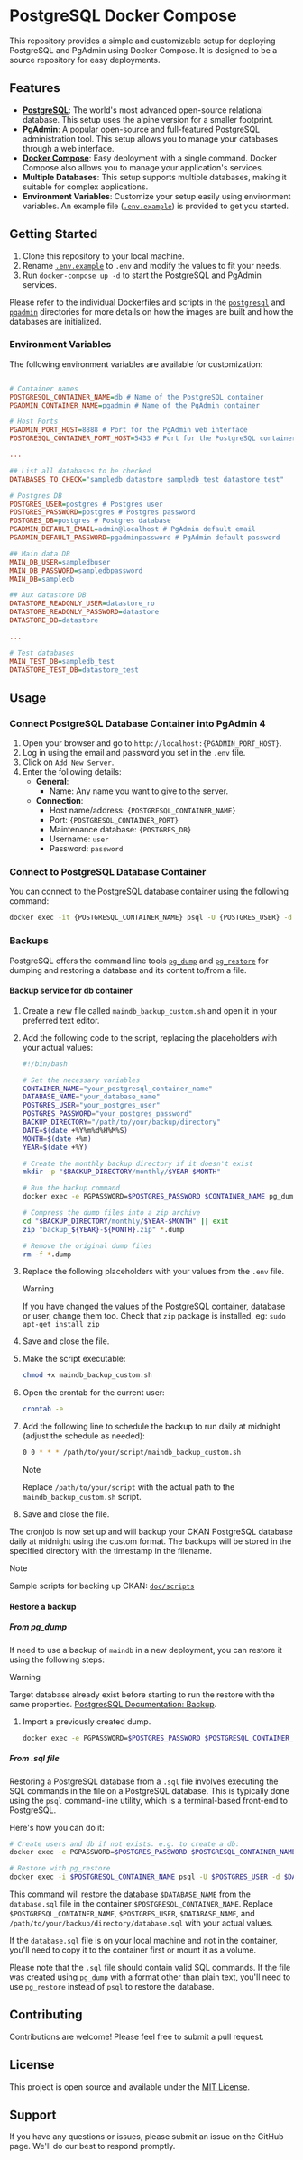 # PostgreSQL Docker Compose
This repository provides a simple and customizable setup for deploying PostgreSQL and PgAdmin using Docker Compose. It is designed to be a source repository for easy deployments.

## Features
- [**PostgreSQL**](https://www.postgresql.org/): The world's most advanced open-source relational database. This setup uses the alpine version for a smaller footprint.
- [**PgAdmin**](https://www.pgadmin.org/): A popular open-source and full-featured PostgreSQL administration tool. This setup allows you to manage your databases through a web interface.
- [**Docker Compose**](https://docs.docker.com/compose/): Easy deployment with a single command. Docker Compose also allows you to manage your application's services.
- **Multiple Databases**: This setup supports multiple databases, making it suitable for complex applications.
- **Environment Variables**: Customize your setup easily using environment variables. An example file ([`.env.example`](.env.example)) is provided to get you started.

## Getting Started
1. Clone this repository to your local machine.
2. Rename [`.env.example`](.env.example) to `.env` and modify the values to fit your needs.
3. Run `docker-compose up -d` to start the PostgreSQL and PgAdmin services.

Please refer to the individual Dockerfiles and scripts in the [`postgresql`](postgresql) and [`pgadmin`](pgadmin) directories for more details on how the images are built and how the databases are initialized.

### Environment Variables
The following environment variables are available for customization:
```ini

# Container names
POSTGRESQL_CONTAINER_NAME=db # Name of the PostgreSQL container
PGADMIN_CONTAINER_NAME=pgadmin # Name of the PgAdmin container

# Host Ports
PGADMIN_PORT_HOST=8888 # Port for the PgAdmin web interface
POSTGRESQL_CONTAINER_PORT_HOST=5433 # Port for the PostgreSQL container

...

## List all databases to be checked
DATABASES_TO_CHECK="sampledb datastore sampledb_test datastore_test"

# Postgres DB
POSTGRES_USER=postgres # Postgres user
POSTGRES_PASSWORD=postgres # Postgres password
POSTGRES_DB=postgres # Postgres database
PGADMIN_DEFAULT_EMAIL=admin@localhost # PgAdmin default email
PGADMIN_DEFAULT_PASSWORD=pgadminpassword # PgAdmin default password

## Main data DB
MAIN_DB_USER=sampledbuser 
MAIN_DB_PASSWORD=sampledbpassword
MAIN_DB=sampledb

## Aux datastore DB
DATASTORE_READONLY_USER=datastore_ro
DATASTORE_READONLY_PASSWORD=datastore
DATASTORE_DB=datastore

...

# Test databases
MAIN_TEST_DB=sampledb_test
DATASTORE_TEST_DB=datastore_test
```

## Usage
### Connect PostgreSQL Database Container into PgAdmin 4
1. Open your browser and go to `http://localhost:{PGADMIN_PORT_HOST}`.
2. Log in using the email and password you set in the `.env` file.
3. Click on `Add New Server`.
4. Enter the following details:
   - **General**:
     - Name: Any name you want to give to the server.
   - **Connection**:
     - Host name/address: `{POSTGRESQL_CONTAINER_NAME}`
     - Port: `{POSTGRESQL_CONTAINER_PORT}`
     - Maintenance database: `{POSTGRES_DB}`
     - Username: `user`
     - Password: `password`

### Connect to PostgreSQL Database Container
You can connect to the PostgreSQL database container using the following command:
```bash
docker exec -it {POSTGRESQL_CONTAINER_NAME} psql -U {POSTGRES_USER} -d {POSTGRES_DB}
```

### Backups
PostgreSQL offers the command line tools [`pg_dump`](https://www.postgresql.org/docs/current/static/app-pgdump.html) and [`pg_restore`](https://www.postgresql.org/docs/current/static/app-pgrestore.html) for dumping and restoring a database and its content to/from a file.

#### Backup service for db container
1. Create a new file called `maindb_backup_custom.sh` and open it in your preferred text editor.

2. Add the following code to the script, replacing the placeholders with your actual values:

    ```sh
    #!/bin/bash

    # Set the necessary variables
    CONTAINER_NAME="your_postgresql_container_name"
    DATABASE_NAME="your_database_name"
    POSTGRES_USER="your_postgres_user"
    POSTGRES_PASSWORD="your_postgres_password"
    BACKUP_DIRECTORY="/path/to/your/backup/directory"
    DATE=$(date +%Y%m%d%H%M%S)
    MONTH=$(date +%m)
    YEAR=$(date +%Y)

    # Create the monthly backup directory if it doesn't exist
    mkdir -p "$BACKUP_DIRECTORY/monthly/$YEAR-$MONTH"

    # Run the backup command
    docker exec -e PGPASSWORD=$POSTGRES_PASSWORD $CONTAINER_NAME pg_dump -U $POSTGRES_USER -Fc $DATABASE_NAME > "$BACKUP_DIRECTORY/monthly/$YEAR-$MONTH/ckan_backup_$DATE.dump"

    # Compress the dump files into a zip archive
    cd "$BACKUP_DIRECTORY/monthly/$YEAR-$MONTH" || exit
    zip "backup_${YEAR}-${MONTH}.zip" *.dump

    # Remove the original dump files
    rm -f *.dump
    ```

3. Replace the following placeholders with your values from the `.env` file.

    > [!WARNING]
    > If you have changed the values of the PostgreSQL container, database or user, change them too.
    > Check that `zip` package is installed, eg: `sudo apt-get install zip`

4. Save and close the file.

5. Make the script executable:

    ```bash
    chmod +x maindb_backup_custom.sh
    ```

6. Open the crontab for the current user:

    ```bash
    crontab -e
    ```

7. Add the following line to schedule the backup to run daily at midnight (adjust the schedule as needed):

    ```sh
    0 0 * * * /path/to/your/script/maindb_backup_custom.sh
    ```

    > [!NOTE]
    > Replace `/path/to/your/script` with the actual path to the `maindb_backup_custom.sh` script.
  
8. Save and close the file.

The cronjob is now set up and will backup your CKAN PostgreSQL database daily at midnight using the custom format. The backups will be stored in the specified directory with the timestamp in the filename.

> [!NOTE]
> Sample scripts for backing up CKAN: [`doc/scripts`](doc/scripts)


#### Restore a backup
##### From pg_dump
If need to use a backup of `maindb` in a new deployment, you can restore it using the following steps:

> [!WARNING]
> Target database already exist before starting to run the restore with the same properties. [PostgresSQL Documentation: Backup](https://www.postgresql.org/docs/8.1/backup.html#BACKUP-DUMP-RESTORE).

1. Import a previously created dump.

    ```bash
    docker exec -e PGPASSWORD=$POSTGRES_PASSWORD $POSTGRESQL_CONTAINER_NAME pg_restore -U $POSTGRES_USER --clean --if-exists -d $MAIN_DB < /path/to/your/backup/directory/maindb.dump
    ```

##### From .sql file
Restoring a PostgreSQL database from a `.sql` file involves executing the SQL commands in the file on a PostgreSQL database. This is typically done using the `psql` command-line utility, which is a terminal-based front-end to PostgreSQL. 

Here's how you can do it:

```bash
# Create users and db if not exists. e.g. to create a db:
docker exec -e PGPASSWORD=$POSTGRES_PASSWORD $POSTGRESQL_CONTAINER_NAME psql -U $POSTGRES_USER -c "CREATE DATABASE $DATABASE_NAME OWNER $DATABASE_OWNER;"

# Restore with pg_restore
docker exec -i $POSTGRESQL_CONTAINER_NAME psql -U $POSTGRES_USER -d $DATABASE_NAME < /path/to/your/backup/directory/database.sql
```

This command will restore the database `$DATABASE_NAME` from the `database.sql` file in the container `$POSTGRESQL_CONTAINER_NAME`. Replace `$POSTGRESQL_CONTAINER_NAME`, `$POSTGRES_USER`, `$DATABASE_NAME`, and `/path/to/your/backup/directory/database.sql` with your actual values.

If the `database.sql` file is on your local machine and not in the container, you'll need to copy it to the container first or mount it as a volume.

Please note that the `.sql` file should contain valid SQL commands. If the file was created using `pg_dump` with a format other than plain text, you'll need to use `pg_restore` instead of `psql` to restore the database.

## Contributing
Contributions are welcome! Please feel free to submit a pull request.

## License
This project is open source and available under the [MIT License](LICENSE).

## Support

If you have any questions or issues, please submit an issue on the GitHub page. We'll do our best to respond promptly.